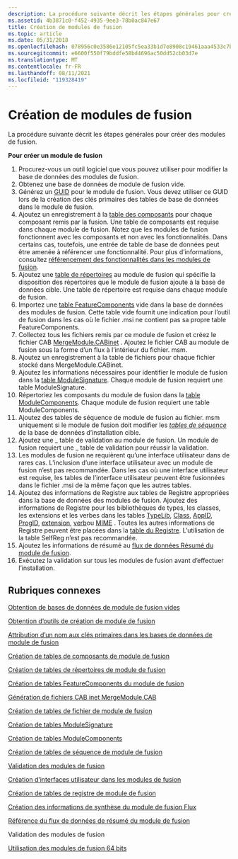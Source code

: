 ```yaml
---
description: La procédure suivante décrit les étapes générales pour créer des modules de fusion.
ms.assetid: 4b3871c0-f452-4935-9ee3-78b0ac847e67
title: Création de modules de fusion
ms.topic: article
ms.date: 05/31/2018
ms.openlocfilehash: 078956c0e3586e12105fc5ea33b1d7e8908c19461aaa4533c7b3cccc32c014ef
ms.sourcegitcommit: e6600f550f79bddfe58bd4696ac50dd52cb03d7e
ms.translationtype: MT
ms.contentlocale: fr-FR
ms.lasthandoff: 08/11/2021
ms.locfileid: "119328419"
---
```

# <a name="authoring-merge-modules"></a>Création de modules de fusion

La procédure suivante décrit les étapes générales pour créer des modules de fusion.

**Pour créer un module de fusion**

1.  Procurez-vous un outil logiciel que vous pouvez utiliser pour modifier la base de données des modules de fusion.
2.  Obtenez une base de données de module de fusion vide.
3.  Générez un [GUID](guid.md) pour le module de fusion. Vous devez utiliser ce GUID lors de la création des clés primaires des tables de base de données dans le module de fusion.
4.  Ajoutez un enregistrement à la [table des composants](component-table.md) pour chaque composant remis par la fusion. Une table de composants est requise dans chaque module de fusion. Notez que les modules de fusion fonctionnent avec les composants et non avec les fonctionnalités. Dans certains cas, toutefois, une entrée de table de base de données peut être amenée à référencer une fonctionnalité. Pour plus d’informations, consultez [référencement des fonctionnalités dans les modules de fusion](referencing-features-in-merge-modules.md).
5.  Ajoutez une [table de répertoires](directory-table.md) au module de fusion qui spécifie la disposition des répertoires que le module de fusion ajoute à la base de données cible. Une table de répertoire est requise dans chaque module de fusion.
6.  Importez une [table FeatureComponents](featurecomponents-table.md) vide dans la base de données des modules de fusion. Cette table vide fournit une indication pour l’outil de fusion dans les cas où le fichier .msi ne contient pas sa propre table FeatureComponents.
7.  Collectez tous les fichiers remis par ce module de fusion et créez le fichier CAB [MergeModule.CABinet](mergemodule-cabinet.md) . Ajoutez le fichier CAB au module de fusion sous la forme d’un flux à l’intérieur du fichier. msm.
8.  Ajoutez un enregistrement à la table de fichiers pour chaque fichier stocké dans MergeModule.CABinet.
9.  Ajoutez les informations nécessaires pour identifier le module de fusion dans la [table ModuleSignature](modulesignature-table.md). Chaque module de fusion requiert une table ModuleSignature.
10. Répertoriez les composants du module de fusion dans la [table ModuleComponents](modulecomponents-table.md). Chaque module de fusion requiert une table ModuleComponents.
11. Ajoutez des tables de séquence de module de fusion au fichier. msm uniquement si le module de fusion doit modifier les [*tables de séquence*](s-gly.md) de la base de données d’installation cible.
12. Ajoutez une \_ table de validation au module de fusion. Un module de fusion requiert une \_ table de validation pour réussir la validation.
13. Les modules de fusion ne requièrent qu’une interface utilisateur dans de rares cas. L’inclusion d’une interface utilisateur avec un module de fusion n’est pas recommandée. Dans les cas où une interface utilisateur est requise, les tables de l’interface utilisateur peuvent être fusionnées dans le fichier .msi de la même façon que les autres tables.
14. Ajoutez des informations de Registre aux tables de Registre appropriées dans la base de données des modules de fusion. Ajoutez des informations de Registre pour les bibliothèques de types, les classes, les extensions et les verbes dans les tables [TypeLib](typelib-table.md), [Class](class-table.md), [AppID](appid-table.md), [ProgID](progid-table.md), [extension](extension-table.md), [verb](verb-table.md)ou [MIME](mime-table.md) . Toutes les autres informations de Registre peuvent être placées dans la [table du Registre](registry-table.md). L’utilisation de la table SelfReg n’est pas recommandée.
15. Ajoutez les informations de résumé au [flux de données Résumé du module de fusion](merge-module-summary-information-stream-reference.md).
16. Exécutez la validation sur tous les modules de fusion avant d’effectuer l’installation.

## <a name="related-topics"></a>Rubriques connexes

<dl> <dt>

[Obtention de bases de données de module de fusion vides](obtaining-blank-merge-module-databases.md)
</dt> <dt>

[Obtention d’outils de création de module de fusion](obtaining-merge-module-authoring-tools.md)
</dt> <dt>

[Attribution d’un nom aux clés primaires dans les bases de données de module de fusion](naming-primary-keys-in-merge-module-databases.md)
</dt> <dt>

[Création de tables de composants de module de fusion](authoring-merge-module-component-tables.md)
</dt> <dt>

[Création de tables de répertoires de module de fusion](authoring-merge-module-directory-tables.md)
</dt> <dt>

[Création de tables FeatureComponents du module de fusion](authoring-merge-module-featurecomponents-tables.md)
</dt> <dt>

[Génération de fichiers CAB inet MergeModule.CAB](generating-mergemodule-cabinet-cabinet-files.md)
</dt> <dt>

[Création de tables de fichier de module de fusion](authoring-merge-module-file-tables.md)
</dt> <dt>

[Création de tables ModuleSignature](authoring-modulesignature-tables.md)
</dt> <dt>

[Création de tables ModuleComponents](authoring-modulecomponents-tables.md)
</dt> <dt>

[Création de tables de séquence de module de fusion](authoring-merge-module-sequence-tables.md)
</dt> <dt>

[Validation des modules de fusion](validating-merge-modules.md)
</dt> <dt>

[Création d’interfaces utilisateur dans les modules de fusion](authoring-user-interfaces-in-merge-modules.md)
</dt> <dt>

[Création de tables de registre de module de fusion](authoring-merge-module-registry-tables.md)
</dt> <dt>

[Création des informations de synthèse du module de fusion Flux](authoring-merge-module-summary-information-streams.md)
</dt> <dt>

[Référence du flux de données de résumé du module de fusion](merge-module-summary-information-stream-reference.md)
</dt> <dt>

Validation des modules de fusion
</dt> <dt>

[Utilisation des modules de fusion 64 bits](using-64-bit-merge-modules.md)
</dt> </dl>

 

 



